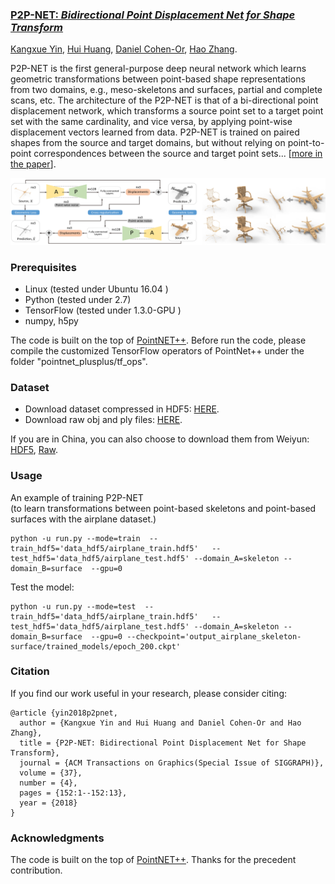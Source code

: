 ### <a href="https://arxiv.org/abs/1803.09263"> P2P-NET: *Bidirectional Point Displacement Net for Shape Transform*</a>
<a href="http://kangxue.org">Kangxue Yin</a>, <a href="http://vcc.szu.edu.cn/~huihuang/">Hui Huang</a>, <a href="http://www.cs.tau.ac.il/~dcor/">Daniel Cohen-Or</a>, <a href="https://www.cs.sfu.ca/~haoz/">Hao Zhang</a>.

P2P-NET is the first general-purpose deep neural network which learns geometric transformations between point-based shape representations from two domains, e.g., meso-skeletons and surfaces, partial and complete scans, etc.
The architecture of the P2P-NET is that of a bi-directional point displacement network, which transforms a source point set to a target point set with the same cardinality, and vice versa, by applying point-wise displacement vectors learned from data. 
P2P-NET is trained on paired shapes from the source and target domains, but without relying on point-to-point correspondences between the source and target point sets...  [<a href="https://arxiv.org/abs/1803.09263">more in the paper</a>].

![archi_and_rep](figures/archi_and_rep.jpg)

### Prerequisites

- Linux (tested under Ubuntu 16.04 )
- Python (tested under 2.7)
- TensorFlow (tested under 1.3.0-GPU )
- numpy, h5py

The code is built on the top of 
<a href="https://github.com/charlesq34/pointnet2">PointNET++</a>.  Before run the code, please compile the   customized TensorFlow operators of PointNet++ under the folder "pointnet\_plusplus/tf\_ops".

### Dataset

- Download dataset compressed in HDF5:
 <a href="https://www.dropbox.com/s/fz3khhwx6cxdnb5/data_hdf5.zip?dl=1">HERE</a>.
- Download raw obj and ply files:
 <a href="https://www.dropbox.com/s/ezmmu9k66rdxoiu/data_raw.zip?dl=1">HERE</a>.

If you are in China, you can also choose to download them from Weiyun:
<a href="https://share.weiyun.com/5RrG084">HDF5</a>,
<a href="https://share.weiyun.com/5xbVwaf">Raw</a>.


### Usage

An example of training P2P-NET 
<br/>
(to learn transformations between point-based skeletons and point-based surfaces with the airplane dataset.)

	python -u run.py --mode=train  --train_hdf5='data_hdf5/airplane_train.hdf5'   --test_hdf5='data_hdf5/airplane_test.hdf5' --domain_A=skeleton --domain_B=surface  --gpu=0

Test the model:

	python -u run.py --mode=test  --train_hdf5='data_hdf5/airplane_train.hdf5'   --test_hdf5='data_hdf5/airplane_test.hdf5' --domain_A=skeleton --domain_B=surface  --gpu=0 --checkpoint='output_airplane_skeleton-surface/trained_models/epoch_200.ckpt'


### Citation
If you find our work useful in your research, please consider citing:

    @article {yin2018p2pnet,
      author = {Kangxue Yin and Hui Huang and Daniel Cohen-Or and Hao Zhang},
      title = {P2P-NET: Bidirectional Point Displacement Net for Shape Transform},
      journal = {ACM Transactions on Graphics(Special Issue of SIGGRAPH)},
      volume = {37},
      number = {4},
      pages = {152:1--152:13},
      year = {2018}
    }



### Acknowledgments
The code is built on the top of 
<a href="https://github.com/charlesq34/pointnet2">PointNET++</a>. 
Thanks for the precedent contribution.


